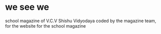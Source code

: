 # we see we
school magazine of V.C.V Shishu Vidyodaya
coded by the magazine team, for the website for the school magazine
